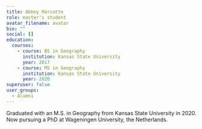 ```yaml
---
title: Abbey Marcotte
role: master's student
avatar_filename: avatar
bio: ""
social: []
education:
  courses:
    - course: BS in Geography
      institution: Kansas State University
      year: 2017
    - course: MS in Geography
      institution: Kansas State University
      year: 2020
superuser: false
user_groups:
  - Alumni
---
```

Graduated with an M.S. in Geography from Kansas State University in 2020. Now pursuing a PhD at Wageningen University, the Netherlands.
